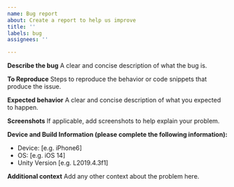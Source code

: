 ```yaml
---
name: Bug report
about: Create a report to help us improve
title: ''
labels: bug
assignees: ''

---
```


**Describe the bug**
A clear and concise description of what the bug is.

**To Reproduce**
Steps to reproduce the behavior or code snippets that produce the issue.

**Expected behavior**
A clear and concise description of what you expected to happen.

**Screenshots**
If applicable, add screenshots to help explain your problem.

**Device and Build Information (please complete the following information):**
 - Device: [e.g. iPhone6]
 - OS: [e.g. iOS 14]
 - Unity Version [e.g. L2019.4.3f1]

**Additional context**
Add any other context about the problem here.
